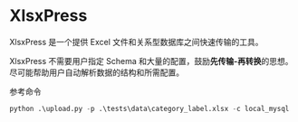 # XlsxPress

XlsxPress 是一个提供 Excel 文件和关系型数据库之间快速传输的工具。

XlsxPress 不需要用户指定 Schema 和大量的配置，鼓励**先传输-再转换**的思想。尽可能帮助用户自动解析数据的结构和所需配置。

参考命令

```python
python .\upload.py -p .\tests\data\category_label.xlsx -c local_mysql
```
